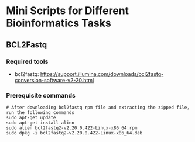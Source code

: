 # Mini Scripts for Different Bioinformatics Tasks

## BCL2Fastq

### Required tools
- bcl2fastq: https://support.illumina.com/downloads/bcl2fastq-conversion-software-v2-20.html

### Prerequisite commands
```
# After downloading bcl2fastq rpm file and extracting the zipped file, run the following commands
sudo apt-get update
sudo apt-get install alien
sudo alien bcl2fastq2-v2.20.0.422-Linux-x86_64.rpm
sudo dpkg -i bcl2fastq2-v2.20.0.422-Linux-x86_64.deb
```
